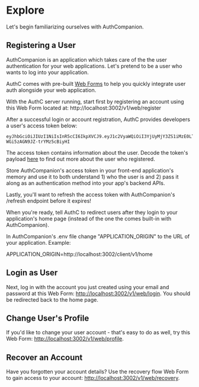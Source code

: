 # Explore

Let's begin familiarizing ourselves with AuthCompanion.

## Registering a User

AuthCompanion is an application which takes care of the the user authentication
for your web applications. Let's pretend to be a user who wants to log into your
application.

AuthC comes with pre-built [Web Forms](#web-forms-for-authentication) to help
you quickly integrate user auth alongside your web application.

With the AuthC server running, start first by registering an account using this
Web Form located at: http://localhost:3002/v1/web/register

After a successful login or account registration, AuthC provides developers a
user's access token below:

```
eyJhbGciOiJIUzI1NiIsInR5cCI6IkpXVCJ9.eyJ1c2VyaWQiOiI3YjUyMjY3ZS1iMzE0LTQ5N2ItYjdkZC00YTk4NTFiMGUzZWQiLCJuYW1lIjoiQXV0aHkgUGVyc29uIiwiZW1haWwiOiJoZWxsb193b3JsZEBhdXRoY29tcGFuaW9uLmNvbSIsImlhdCI6MTY1OTE0NzczOCwiZXhwIjoxNjU5MTUxMzM4fQ.361v5zBBGStcov1g6Z-WGi5zAGN9JZ-trYMz5cBiyHI
```

The access token contains information about the user. Decode the token's payload
[here](https://jwt.io/#debugger-io?token=eeyJhbGciOiJIUzI1NiIsInR5cCI6IkpXVCJ9.eyJ1c2VyaWQiOiI3YjUyMjY3ZS1iMzE0LTQ5N2ItYjdkZC00YTk4NTFiMGUzZWQiLCJuYW1lIjoiQXV0aHkgUGVyc29uIiwiZW1haWwiOiJoZWxsb193b3JsZEBhdXRoY29tcGFuaW9uLmNvbSIsImlhdCI6MTY1OTE0NzczOCwiZXhwIjoxNjU5MTUxMzM4fQ.361v5zBBGStcov1g6Z-WGi5zAGN9JZ-trYMz5cBiyHI)
to find out more about the user who registered.

Store AuthCompanion's access token in your front-end application's memory and
use it to both understand 1) who the user is and 2) pass it along as an
authentication method into your app's backend APIs.

Lastly, you'll want to refresh the access token with AuthCompanion's /refresh
endpoint before it expires!

When you're ready, tell AuthC to redirect users after they login to your
application's home page (instead of the one the comes built-in with
AuthCompanion).

In AuthCompanion's .env file change "APPLICATION_ORIGIN" to the URL of your
application. Example:

APPLICATION_ORIGIN=http://localhost:3002/client/v1/home

## Login as User

Next, log in with the account you just created using your email and password at
this Web Form:
[http://localhost:3002/v1/web/login](http://localhost:3002/v1/web/login). You
should be redirected back to the home page.

## Change User's Profile

If you'd like to change your user account - that's easy to do as well, try this
Web Form:
[http://localhost:3002/v1/web/profile](http://localhost:3002/v1/web/profile).

## Recover an Account

Have you forgotten your account details? Use the recovery flow Web Form to gain
access to your account:
[http://localhost:3002/v1/web/recovery](http://localhost:3002/v1/web/recovery).

